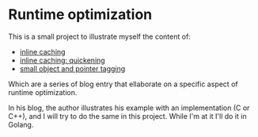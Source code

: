 # Runtime optimization

This is a small project to illustrate myself the content of:
* [inline caching](https://bernsteinbear.com/blog/inline-caching/)
* [inline caching: quickening](https://bernsteinbear.com/blog/inline-caching-quickening/)
* [small object and pointer tagging](https://bernsteinbear.com/blog/small-objects/)

Which are a series of blog entry that ellaborate on a specific aspect of runtime optimization.

In his blog, the author illustrates his example with an implementation (C or C++), and I will try to do the same in this project. While I'm at it I'll do it in Golang.
